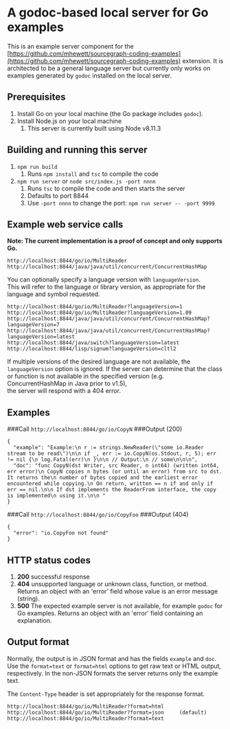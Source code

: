 # A godoc-based local server for Go examples

This is an example server component for the [https://github.com/mhewett/sourcegraph-coding-examples](https://github.com/mhewett/sourcegraph-coding-examples) extension.
It is architected to be a general language server but currently only works on examples generated by `godoc` installed on the local server.

## Prerequisites
1. Install Go on your local machine (the Go package includes `godoc`).
1. Install Node.js on your local machine
    1. This server is currently built using Node v8.11.3

## Building and running this server
1. `npm run build`
    1. Runs `npm install` and `tsc` to compile the code
1. `npm run server` or `node src/index.js -port nnnn`
    1. Runs `tsc` to compile the code and then starts the server
    1. Defaults to port 8844
    1. Use `-port nnnn` to change the port: `npm run server -- -port 9999`

## Example web service calls
**Note: The current implementation is a proof of concept and only supports Go.**
```
http://localhost:8844/go/io/MultiReader
http://localhost:8844/java/java/util/concurrent/ConcurrentHashMap
```
You can optionally specify a language version with `languageVersion`.  
This will refer to the language or library version, as appropriate for the language and symbol requested.
```
http://localhost:8844/go/io/MultiReader?languageVersion=1
http://localhost:8844/go/io/MultiReader?languageVersion=1.09
http://localhost:8844/java/java/util/concurrent/ConcurrentHashMap?languageVersion=7
http://localhost:8844/java/java/util/concurrent/ConcurrentHashMap?languageVersion=latest
http://localhost:8844/java/switch?languageVersion=latest
http://localhost:8844/lisp/signum?languageVersion=cltl2
```
If multiple versions of the desired language are not available, the `languageVersion` option is ignored.
If the server can determine that the class or function is not available in the specified version
(e.g. ConcurrentHashMap in Java prior to v1.5),  
the server will respond with a 404 error.

## Examples
###Call
`http://localhost:8844/go/io/CopyN`
###Output (200)
```
{
  "example": "Example:\n r := strings.NewReader(\"some io.Reader stream to be read\")\n\n if _, err := io.CopyN(os.Stdout, r, 5); err != nil {\n log.Fatal(err)\n }\n\n // Output:\n // some\n\n\n",
  "doc": "func CopyN(dst Writer, src Reader, n int64) (written int64, err error)\n CopyN copies n bytes (or until an error) from src to dst. It returns the\n number of bytes copied and the earliest error encountered while copying.\n On return, written == n if and only if err == nil.\n\n If dst implements the ReaderFrom interface, the copy is implemented\n using it.\n\n "
}
```
###Call
`http://localhost:8844/go/io/CopyFoo`
###Output (404)
```
{
  "error": "io.CopyFoo not found"
}
```

## HTTP status codes
1. **200** successful response
1. **404** unsupported language or unknown class, function, or method.  Returns an object with an 'error' field whose value is an error message (string). 
1. **500** The expected example server is not available, for example `godoc` for Go examples.  Returns an object with an 'error' field containing an explanation.

## Output format
Normally, the output is in JSON format and has the fields `example` and `doc`. 
Use the `format=text` or `format=html` options to get raw text or HTML output, respectively.
In the non-JSON formats the server returns only the example text.

The `Content-Type` header is set appropriately for the response format.
```
http://localhost:8844/go/io/MultiReader?format=html
http://localhost:8844/go/io/MultiReader?format=json     (default)
http://localhost:8844/go/io/MultiReader?format=text
```

